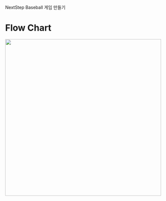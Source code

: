 NextStep Baseball 게임 만들기

# Flow Chart
<img src = "https://github.com/navy-nextstep-study/nextstep-baseball/assets/74203371/43dfa207-9079-4127-b0bf-04872d0474a3" width = "500px">

